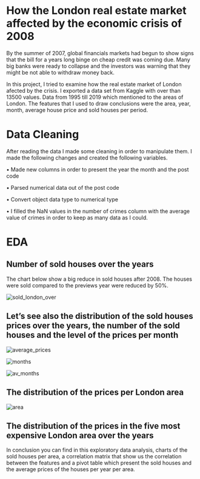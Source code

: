 # How the London real estate market affected by the economic crisis of 2008
By the summer of 2007, global financials markets had begun to show signs that the bill for a years long binge on cheap credit was coming due. Many big banks were ready to collapse and the investors was warning that they might be not able to withdraw money back. 


In this project, I tried to examine how the real estate market of London afected by the crisis. I exported a data set from Kaggle with over than 13500 values. Data from 1995 till 2019 which mentioned to the areas of London. The features that I used to draw conclusions  were the area, year, month, average house price and sold houses per period.

# Data Cleaning
After reading the data I made some cleaning in order to manipulate them. I made the following changes and created the following variables.

•	Made new columns in order to present the year the month and the post code

•	Parsed numerical data out of the post code

•	Convert object data type to numerical type

•	I filled the NaN values in the number of crimes column with the average value of crimes in order to keep as many data as I could.

# EDA

## Number of sold houses over the years

The chart below show a big reduce in sold houses after 2008. The houses were sold compared to the previews year were reduced by 50%.

![sold_london_over](https://user-images.githubusercontent.com/66875726/99805167-c2266a00-2b44-11eb-9b3f-b12eedf296b1.png)


## Let’s see also the distribution of the sold houses prices over the years, the number of the sold houses and the level of the prices per month 

![average_prices](https://user-images.githubusercontent.com/66875726/99805490-51cc1880-2b45-11eb-8c6b-bf3b8720e489.png)

![months](https://user-images.githubusercontent.com/66875726/99807575-5f36d200-2b48-11eb-94cc-2dffd5be5e5c.png)

![av_months](https://user-images.githubusercontent.com/66875726/99807740-9c02c900-2b48-11eb-9111-cabf307eb428.png)

## The distribution of the prices per London area

![area](https://user-images.githubusercontent.com/66875726/99807907-d10f1b80-2b48-11eb-9da9-ded19e532c64.png)

## The distribution of the prices in the five most expensive London area over the years


In conclusion you can find in this exploratory data analysis, charts of the sold houses per area, a correlation matrix that show us the correlation between the features and a pivot table which present the sold houses and the average prices of the houses per year per area. 





